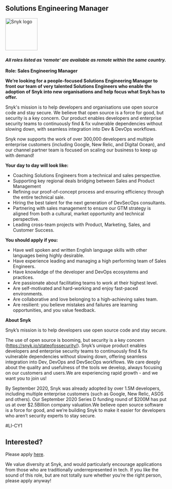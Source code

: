 Solutions Engineering Manager
---

<img src="https://res.cloudinary.com/snyk/image/upload/v1537345894/press-kit/brand/logo-black.png" width="100" alt="Snyk logo" />

<h3><em><strong><sub>All roles listed as ‘remote’ are available as remote within the same country.</sub></strong></em></h3>
<p><strong>Role: Sales Engineering Manager</strong></p>
<p><strong>We’re looking for a people-focused Solutions Engineering Manager to front our team of very talented Solutions Engineers who enable the adoption of Snyk into new organisations and help focus what Snyk has to offer.&nbsp;</strong></p>
<p><span style="font-weight: 400;">Snyk's mission is to help developers and organisations use open source code and stay secure. We believe that open source is a force for good, but security is a key concern. Our product enables developers and enterprise security teams to continuously find &amp; fix vulnerable dependencies without slowing down, with seamless integration into Dev &amp; DevOps workflows.</span></p>
<p><span style="font-weight: 400;">Snyk now supports the work of over 300,000 developers and multiple enterprise customers (including Google, New Relic, and Digital Ocean), and our channel partner team is focused on scaling our business to keep up with demand!</span></p>
<p><strong>Your day to day will look like:&nbsp;</strong></p>
<ul>
<li style="font-weight: 400;"><span style="font-weight: 400;">Coaching Solutions Engineers from a technical and sales perspective.</span></li>
<li style="font-weight: 400;"><span style="font-weight: 400;">Supporting key regional deals bridging between Sales and Product Management</span></li>
<li style="font-weight: 400;"><span style="font-weight: 400;">Refining our proof-of-concept process and ensuring efficiency through the entire technical sale.&nbsp;</span></li>
<li style="font-weight: 400;"><span style="font-weight: 400;">Hiring the best talent for the next generation of DevSecOps consultants.</span></li>
<li style="font-weight: 400;"><span style="font-weight: 400;">Partnering with sales management to ensure our GTM strategy is aligned from both a cultural, market opportunity and technical perspective.</span></li>
<li style="font-weight: 400;"><span style="font-weight: 400;">Leading cross-team projects with Product, Marketing, Sales, and Customer Success.</span></li>
</ul>
<p><strong>You should apply if you:&nbsp;</strong></p>
<ul>
<li style="font-weight: 400;"><span style="font-weight: 400;">Have well spoken and written English language skills with other languages being highly desirable.</span></li>
<li style="font-weight: 400;"><span style="font-weight: 400;">Have experience leading and managing a high performing team of Sales Engineers.</span></li>
<li style="font-weight: 400;"><span style="font-weight: 400;">Have knowledge of the developer and DevOps ecosystems and practices.</span></li>
<li style="font-weight: 400;"><span style="font-weight: 400;">Are passionate about facilitating teams to work at their highest level.</span></li>
<li style="font-weight: 400;"><span style="font-weight: 400;">Are self-motivated and hard-working and enjoy fast-paced environments.</span></li>
<li style="font-weight: 400;"><span style="font-weight: 400;">Are collaborative and love belonging to a high-achieving sales team.</span></li>
<li style="font-weight: 400;"><span style="font-weight: 400;">Are resilient: you believe mistakes and failures are learning opportunities, and you value feedback.</span></li>
</ul>
<p><strong>About Snyk</strong></p>
<p><span style="font-weight: 400;">Snyk’s mission is to help developers use open source code and stay secure.</span></p>
<p><span style="font-weight: 400;">The use of open source is booming, but security is a key concern (</span><a href="https://snyk.io/stateofossecurity/"><span style="font-weight: 400;">https://snyk.io/stateofossecurity/</span></a><span style="font-weight: 400;">). Snyk’s unique product enables developers and enterprise security teams to continuously find &amp; fix vulnerable dependencies without slowing down, offering seamless integration into Dev, DevOps and DevSecOps workflows. We care deeply about the quality and usefulness of the tools we develop, always focusing on our customers and users.We are experiencing rapid growth - and we want you to join us!</span></p>
<p><span style="font-weight: 400;">By September 2020, Snyk was already adopted by over 1.5M developers, including multiple enterprise customers (such as Google, New Relic, ASOS and others). Our September 2020 Series D funding round of $200M has put us at over $2.5Billion company valuation.We believe open source software is a force for good, and we’re building Snyk to make it easier for developers who aren’t security experts to stay secure.</span></p>
<p><span style="font-weight: 400;">#LI-CY1</span></p>

Interested?
---

Please apply [here](https://boards.greenhouse.io/snyk/jobs/5001991002#app).

We value diversity at Snyk, and would particularly encourage applications from those who are traditionally underrepresented in tech.
If you like the sound of this role, but are not totally sure whether you’re the right person, please apply anyway!
